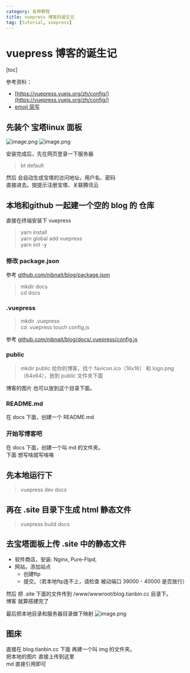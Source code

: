 ```yaml
---
category: 各种教程
title: vuepress 博客的诞生记
tag: [tutorial, vuepress]
---
```

# vuepress 博客的诞生记

[toc]

参考资料：
 - [https://vuepress.vuejs.org/zh/config/](https://vuepress.vuejs.org/zh/config/)
 - [emoji 简写](https://github.com/markdown-it/markdown-it-emoji/blob/master/lib/data/full.json)

## 先装个 宝塔linux 面板
![image.png](https://tianbin.cc/img/mbp/tutorial/02-vuepress-01-重装系统.jpg)
![image.png](https://tianbin.cc/img/mbp/tutorial/02-vuepress-02-宝塔linux.jpg)

安装完成后，先在网页登录一下服务器
> bt default

然后 会自动生成宝塔的访问地址，用户名、密码  
直接进去。按提示注册宝塔、关联腾讯云

## 本地和github 一起建一个空的 blog 的 仓库
直接在终端安装下 vuepress 
> yarn install  
> yarn global add vuepress  
> yarn init -y  

### 修改 package.json
参考 [github.com/nibnait/blog/package.json](https://github.com/nibnait/blog/blob/master/package.json)

> mkdir docs  
> cd docs

### .vuepress
 
> mkdir .vuepress  
> cd .vuepress
> touch config.js

参考 [github.com/nibnait/blog/docs/.vuepress/config.js](https://github.com/nibnait/blog/blob/master/docs/.vuepress/config.js)

### public
> mkdir public
给你的博客，找个 favicon.ico（16x16） 和 logo.png（64x64），放到 public 文件夹下面

博客的图片 也可以放到这个目录下面。

### README.md
在 docs 下面，创建一个 README.md

### 开始写博客吧
在 docs 下面，创建一个叫 md 的文件夹。  
下面 想写啥就写啥咯

## 先本地运行下
> vuepress dev docs

## 再在 .site 目录下生成 html 静态文件
> vuepress build docs

## 去宝塔面板上传 .site 中的静态文件
 - 软件商店，安装: Nginx, Pure-Ftpd, 
 - 网站，添加站点
   - 创建ftp
   - 提交。（若本地ftp连不上，请检查 被动端口 39000 - 40000 是否放行）

然后 把 .site 下面的文件传到 /www/wwwroot/blog.tianbin.cc 目录下。  
博客 就算搭建完了

最后把本地目录和服务器目录做下映射
![image.png](https://tianbin.cc/img/mbp/tutorial/02-vuepress-03-ftp映射.jpg)

## 图床
直接在 blog.tianbin.cc 下面 再建一个叫 img 的文件夹。  
把本地的图片 直接上传到这里  
md 直接引用即可